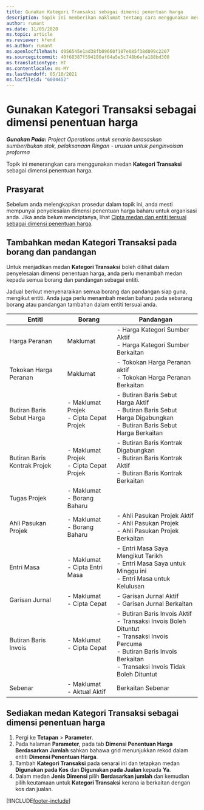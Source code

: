 ```yaml
---
title: Gunakan Kategori Transaksi sebagai dimensi penentuan harga
description: Topik ini memberikan maklumat tentang cara menggunakan medan Kategori Transaksi sebagai dimensi penentuan harga.
author: rumant
ms.date: 11/05/2020
ms.topic: article
ms.reviewer: kfend
ms.author: rumant
ms.openlocfilehash: d956545e1ad38fb09660f107e085f38d099c2207
ms.sourcegitcommit: 40f68387f594180af64a5e5c748b6efa188bd300
ms.translationtype: HT
ms.contentlocale: ms-MY
ms.lasthandoff: 05/10/2021
ms.locfileid: "6004452"
---
```

# <a name="use-transaction-category-as-a-pricing-dimension"></a>Gunakan Kategori Transaksi sebagai dimensi penentuan harga


_**Gunakan Pada:** Project Operations untuk senario berasaskan sumber/bukan stok, pelaksanaan Ringan - urusan untuk penginvoisan proforma_


Topik ini menerangkan cara menggunakan medan **Kategori Transaksi** sebagai dimensi penentuan harga. 

## <a name="prerequisites"></a>Prasyarat
Sebelum anda melengkapkan prosedur dalam topik ini, anda mesti mempunyai penyelesaian dimensi penentuan harga baharu untuk organisasi anda. Jika anda belum menciptanya, lihat [Cipta medan dan entiti tersuai sebagai dimensi penentuan harga](create-custom-fields-entities-pricing-dimensions.md).

## <a name="add-the-transaction-category-field-to-forms-and-views"></a>Tambahkan medan Kategori Transaksi pada borang dan pandangan
Untuk menjadikan medan **Kategori Transaksi** boleh dilihat dalam penyelesaian dimensi penentuan harga, anda perlu menambah medan kepada semua borang dan pandangan sebagai entiti.

Jadual berikut menyenaraikan semua borang dan pandangan siap guna, mengikut entiti. Anda juga perlu menambah medan baharu pada sebarang borang atau pandangan tambahan dalam entiti tersuai anda.

|  EntitI        | Borang     |Pandangan        |
| ------------------------------|---------------------------------|----------------------------------|
|  Harga Peranan| Maklumat |- Harga Kategori Sumber Aktif<br> - Harga Kategori Sumber Berkaitan |
|  Tokokan Harga Peranan| Maklumat|- Tokokan Harga Peranan aktif<br>- Tokokan Harga Peranan Berkaitan |
|  Butiran Baris Sebut Harga|- Maklumat Projek<br>- Cipta Cepat Projek| - Butiran Baris Sebut Harga Aktif<br>- Butiran Baris Sebut Harga Digabungkan<br>- Butiran Baris Sebut Harga Berkaitan |
|  Butiran Baris Kontrak Projek|- Maklumat Projek<br>- Cipta Cepat Projek|- Butiran Baris Kontrak Digabungkan<br>- Butiran Baris Kontrak Aktif<br>- Butiran Baris Kontrak Berkaitan |
|  Tugas Projek|- Maklumat<br>- Borang Baharu| &nbsp; |
|  Ahli Pasukan Projek|- Maklumat<br>- Borang Baharu|- Ahli Pasukan Projek Aktif<br>- Ahli Pasukan Projek<br>- Ahli Pasukan Projek Berkaitan |
|  Entri Masa|- Maklumat<br>- Cipta Entri Masa|- Entri Masa Saya Mengikut Tarikh<br>- Entri Masa Saya untuk Minggu ini<br>- Entri Masa untuk Kelulusan|
|  Garisan Jurnal|- Maklumat<br>- Cipta Cepat|- Garisan Jurnal Aktif<br>- Garisan Jurnal Berkaitan|
|  Butiran Baris Invois|- Maklumat<br>- Cipta Cepat|- Butiran Baris Invois Aktif<br>- Transaksi Invois Boleh Dituntut<br>- Transaksi Invois Percuma<br>- Butiran Baris Invois Berkaitan <br>- Transaksi Invois Tidak Boleh Dituntut|
|  Sebenar|- Maklumat<br>- Aktual Aktif| Berkaitan Sebenar |

## <a name="set-up-the-transaction-category-field-as-a-pricing-dimension"></a>Sediakan medan Kategori Transaksi sebagai dimensi penentuan harga

1. Pergi ke **Tetapan** > **Parameter**. 
2. Pada halaman **Parameter**, pada tab **Dimensi Penentuan Harga Berdasarkan Jumlah** sahkan bahawa grid menunjukkan rekod dalam entiti **Dimensi Penentuan Harga**.
3. Tambah **Kategori Transaksi** pada senarai ini dan tetapkan medan **Digunakan pada Kos** dan **Digunakan pada Jualan** kepada **Ya**.
4. Dalam medan **Jenis Dimensi** pilih **Berdasarkan jumlah** dan kemudian pilih keutamaan untuk **Kategori Transaksi** kerana ia berkaitan dengan kos dan jualan.


[!INCLUDE[footer-include](../includes/footer-banner.md)]